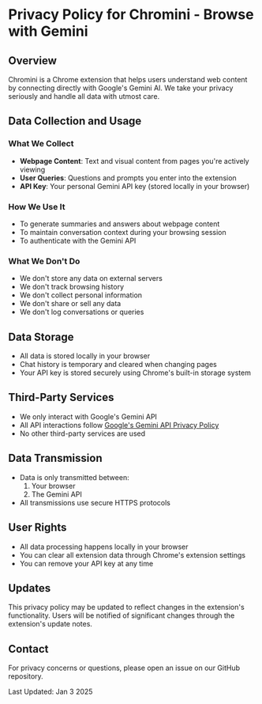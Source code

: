 # Privacy Policy for Chromini - Browse with Gemini

## Overview
Chromini is a Chrome extension that helps users understand web content by connecting directly with Google's Gemini AI. We take your privacy seriously and handle all data with utmost care.

## Data Collection and Usage

### What We Collect
- **Webpage Content**: Text and visual content from pages you're actively viewing
- **User Queries**: Questions and prompts you enter into the extension
- **API Key**: Your personal Gemini API key (stored locally in your browser)

### How We Use It
- To generate summaries and answers about webpage content
- To maintain conversation context during your browsing session
- To authenticate with the Gemini API

### What We Don't Do
- We don't store any data on external servers
- We don't track browsing history
- We don't collect personal information
- We don't share or sell any data
- We don't log conversations or queries

## Data Storage
- All data is stored locally in your browser
- Chat history is temporary and cleared when changing pages
- Your API key is stored securely using Chrome's built-in storage system

## Third-Party Services
- We only interact with Google's Gemini API
- All API interactions follow [Google's Gemini API Privacy Policy](https://ai.google.dev/privacy)
- No other third-party services are used

## Data Transmission
- Data is only transmitted between:
  1. Your browser
  2. The Gemini API
- All transmissions use secure HTTPS protocols

## User Rights
- All data processing happens locally in your browser
- You can clear all extension data through Chrome's extension settings
- You can remove your API key at any time

## Updates
This privacy policy may be updated to reflect changes in the extension's functionality. Users will be notified of significant changes through the extension's update notes.

## Contact
For privacy concerns or questions, please open an issue on our GitHub repository.

Last Updated: Jan 3 2025
